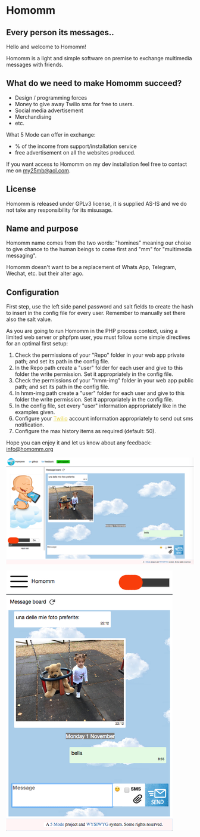 # Homomm
## Every person its messages..

Hello and welcome to Homomm!   
	   
Homomm is a light and simple software on premise to exchange multimedia messages with friends.  

## What do we need to make Homomm succeed?
- Design / programming forces  
- Money to give away Twilio sms for free to users.  
- Social media advertisement  
- Merchandising  
- etc.  
  
What 5 Mode can offer in exchange:  
- % of the income from support/installation service  
- free advertisement on all the websites produced.  

If you want access to Homomm on my dev installation feel free to contact me on my25mb@aol.com.

## License
 
Homomm is released under GPLv3 license, it is supplied AS-IS and we do not take any responsibility for its misusage.  
	
## Name and purpose   
   
Homomm name comes from the two words: "homines" meaning our choise to give chance to the human beings to come first and "mm" for "multimedia messaging".  
     
Homomm doesn't want to be a replacement of Whats App, Telegram, Wechat, etc. but their alter ago.   

## Configuration  
    
First step, use the left side panel password and salt fields to create the hash to insert in the config file for every user. Remember to manually set there also the salt value.   

As you are going to run Homomm in the PHP process context, using a limited web server or phpfpm user, you must follow some simple directives for an optimal first setup:  

<ol>
<li>Check the permissions of your "Repo" folder in your web app private path; and set its path in the config file.</li>
<li>In the Repo path create a "user" folder for each user and give to this folder the write permission. Set it appropriately in the config file.</li>
<li>Check the permissions of your "hmm-img" folder in your web app public path; and set its path in the config file.</li>  
<li>In hmm-img path create a "user" folder for each user and give to this folder the write permission. Set it appropriately in the config file.</li>  	
<li>In the config file, set every "user" information appropriately like in the examples given.</li>
<li>Configure your <a href="http://twilio.com" style="color:#e6d236;">Twilio</a> account information appropriately to send out sms notification.</li>	      
<li>Configure the max history items as required (default: 50).</li>	      
</ol>	
     
Hope you can enjoy it and let us know about any feedback: <a href="mailto:info@homomm.org" style="color:#e6d236;">info@homomm.org</a>
	   
 ![Homomm on desktop](/Public/static/res/screenshot1.png)   
     
 ![Homomm on mobile](/Public/static/res/screenshot2.png)

